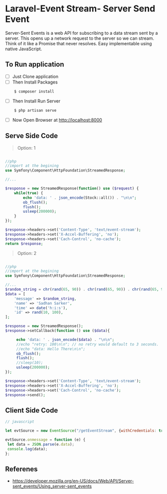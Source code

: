 # Laravel-Event Stream- Server Send Event
Server-Sent Events is a web API for subscribing to a data stream sent by a server.
This opens up a network request to the server so we can stream. 
Think of it like a Promise that never resolves. 
Easy implementable using native JavaScript.

## To Run application

- [ ] Just Clone application
- [ ] Then Install Packages
    
```bash
    $ composer install
```

- [ ] Then Install Run Server

```bash
    $ php artisan serve
```

- [ ] Now Open Browser at [http://localhost:8000](http://localhost:8000)



## Serve Side Code

> Option: 1

```php

//php
//import at the begining
use Symfony\Component\HttpFoundation\StreamedResponse;

//...

$response = new StreamedResponse(function() use ($request) {
    while(true) {
        echo 'data: ' . json_encode(Stock::all()) . "\n\n";
        ob_flush();
        flush();
        usleep(200000);
    }
});

$response->headers->set('Content-Type', 'text/event-stream');
$response->headers->set('X-Accel-Buffering', 'no');
$response->headers->set('Cach-Control', 'no-cache');
return $response;
``` 

> Option: 2

```php

//php
//import at the begining
use Symfony\Component\HttpFoundation\StreamedResponse;

//...
$random_string = chr(rand(65, 90)) . chr(rand(65, 90)) . chr(rand(65, 90)) . chr(rand(65, 90)) . chr(rand(65, 90));
$data = [
    'message' => $random_string,
    'name' => 'Sadhan Sarker',
    'time' => date('h:i:s'),
    'id' => rand(10, 100),
];

$response = new StreamedResponse();
$response->setCallback(function () use ($data){

     echo 'data: ' . json_encode($data) . "\n\n";
     //echo "retry: 100\n\n"; // no retry would default to 3 seconds.
     //echo "data: Hello There\n\n";
     ob_flush();
     flush();
     //sleep(10);
     usleep(200000);
});

$response->headers->set('Content-Type', 'text/event-stream');
$response->headers->set('X-Accel-Buffering', 'no');
$response->headers->set('Cach-Control', 'no-cache');
$response->send();
``` 


## Client Side Code
```javascript
// javascript

let evtSource = new EventSource("/getEventStream", {withCredentials: true});

evtSource.onmessage = function (e) {
 let data = JSON.parse(e.data);
 console.log(data);
};
```


## Referenes

 - https://developer.mozilla.org/en-US/docs/Web/API/Server-sent_events/Using_server-sent_events